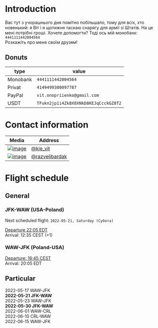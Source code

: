 # Introduction

Вас тут з учорашнього дня помітно побільшало, тому для всіх, хто новенький: я Віт і я щотижня таскаю снарягу для армії зі Штатів. На це мені потрібні гроші. Хочете допомогти? Тоді ось мій монобанк:
`4441111442004564`  
Розкажіть про мене своїм друзям!

## Donuts

| type     | value                                |
| -------- | ------------------------------------ |
| Monobank | `4441111442004564`                   |
| Privat   | `4149499300097787`                   |
| PayPal   | `vit.onopriienko@gmail.com`          |
| USDT     | `TFukn2jp1i4Zk8X8XNkD8KEJqCcckGZ8T2` |


# Contact information

| Media     | Address                                |
| -------- | ------------------------------------ |
| [![image](https://img.shields.io/badge/Telegram-2CA5E0?style=for-the-badge&logo=telegram&logoColor=white)](https://t.me/kie_vit)                    | [@kie_vit](https://t.me/kie_vit)       |
| [![image](https://img.shields.io/badge/Facebook-1877F2?style=for-the-badge&logo=facebook&logoColor=white)](https://www.facebook.com/razvelibardak/) | [@razvelibardak](https://www.facebook.com/razvelibardak/) |


# Flight schedule
## General
### JFK-WAW (USA-Poland)
Next scheduled flight: `2022-05-21, Saturday (Субота)`

[Departure 22:05 EDT](https://flightaware.com/live/flight/LOT27)  
Arrival: 12:35 CEST (+1)

### WAW-JFK (Poland-USA)

[Departure: 16:45 CEST](https://flightaware.com/live/flight/LOT26)  
Arrival: 20:05 EDT

## Particular
2022-05-17 WAW-JFK  
**2022-05-21 JFK-WAW**  
2022-05-23 WAW-JFK  
**2022-05-30 JFK-WAW**  
2022-06-01 WAW-CRL  
2022-06-10 CRL-WAW  
2022-06-15 WAW-JFK  
